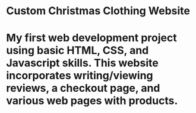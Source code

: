 <h1>Custom Christmas Clothing Website<h1>
My first web development project using basic HTML, CSS, and Javascript skills. This website incorporates writing/viewing reviews, a checkout page, and various web pages with products.
